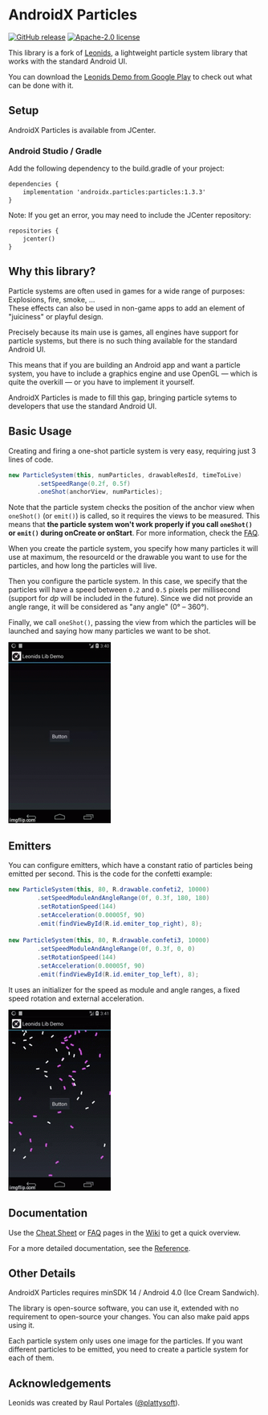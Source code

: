 AndroidX Particles
==========================
[![GitHub release](https://img.shields.io/github/v/release/thomorl/androidx-particles?style=flat-square)](https://github.com/thomorl/androidx-particles/releases)
[![Apache-2.0 license](https://img.shields.io/github/license/thomorl/androidx-particles?style=flat-square)](LICENSE)

This library is a fork of [Leonids](https://github.com/plattysoft/Leonids), a lightweight particle system library that works with the standard Android UI.

You can download the [Leonids Demo from Google Play](https://play.google.com/store/apps/details?id=com.plattysoft.leonids.examples) to check out what can be done with it.

## Setup

AndroidX Particles is available from JCenter.

### Android Studio / Gradle

Add the following dependency to the build.gradle of your project:
```
dependencies {
    implementation 'androidx.particles:particles:1.3.3'
}
```
Note: If you get an error, you may need to include the JCenter repository:
```
repositories {
    jcenter()
}
```

## Why this library?

Particle systems are often used in games for a wide range of purposes: Explosions, fire, smoke, …  
These effects can also be used in non-game apps to add an element of "juiciness" or playful design.

Precisely because its main use is games, all engines have support for particle systems, but there is no such thing available for the standard Android UI.

This means that if you are building an Android app and want a particle system, you have to include a graphics engine and use OpenGL — which is quite the overkill — or you have to implement it yourself.

AndroidX Particles is made to fill this gap, bringing particle sytems to developers that use the standard Android UI.

## Basic Usage

Creating and firing a one-shot particle system is very easy, requiring just 3 lines of code.

```java
new ParticleSystem(this, numParticles, drawableResId, timeToLive)
        .setSpeedRange(0.2f, 0.5f)
        .oneShot(anchorView, numParticles);
```

Note that the particle system checks the position of the anchor view when `oneShot()` (or `emit()`) is called, so it requires the views to be measured. This means that **the particle system won't work properly if you call `oneShot()` or `emit()` during onCreate or onStart**. For more information, check the [FAQ](https://github.com/thomorl/androidx-particles/wiki/FAQ#my-particles-are-always-shown-in-the-top-left-corner-what-is-going-on).

When you create the particle system, you specify how many particles it will use at maximum, the resourceId or the drawable you want to use for the particles, and how long the particles will live.

Then you configure the particle system. In this case, we specify that the particles will have a speed between `0.2` and `0.5` pixels per millisecond (support for _dp_ will be included in the future). Since we did not provide an angle range, it will be considered as "any angle" (0° – 360°).

Finally, we call `oneShot()`, passing the view from which the particles will be launched and saying how many particles we want to be shot.

![Leonids fireworks demo](docs/images/leonids_one_shot.gif)

## Emitters

You can configure emitters, which have a constant ratio of particles being emitted per second.
This is the code for the confetti example:

```java
new ParticleSystem(this, 80, R.drawable.confeti2, 10000)
        .setSpeedModuleAndAngleRange(0f, 0.3f, 180, 180)
        .setRotationSpeed(144)
        .setAcceleration(0.00005f, 90)
        .emit(findViewById(R.id.emiter_top_right), 8);

new ParticleSystem(this, 80, R.drawable.confeti3, 10000)
        .setSpeedModuleAndAngleRange(0f, 0.3f, 0, 0)
        .setRotationSpeed(144)
        .setAcceleration(0.00005f, 90)
        .emit(findViewById(R.id.emiter_top_left), 8);
```

It uses an initializer for the speed as module and angle ranges, a fixed speed rotation and external acceleration.

![Leonids confetti demo](docs/images/leonids_confetti.gif)

## Documentation

Use the [Cheat Sheet](https://github.com/thomorl/androidx-particles/wiki/Cheat-Sheet) or [FAQ](https://github.com/thomorl/androidx-particles/wiki/FAQ) pages in the [Wiki](https://github.com/thomorl/androidx-particles/wiki) to get a quick overview.

For a more detailed documentation, see the [Reference](https://thomorl.github.io/androidx-particles/reference/1.3/).

## Other Details

AndroidX Particles requires minSDK 14 / Android 4.0 (Ice Cream Sandwich).

The library is open-source software, you can use it, extended with no requirement to open-source your changes. You can also make paid apps using it.

Each particle system only uses one image for the particles. If you want different particles to be emitted, you need to create a particle system for each of them.

## Acknowledgements

Leonids was created by Raul Portales ([@plattysoft](https://github.com/plattysoft)).
